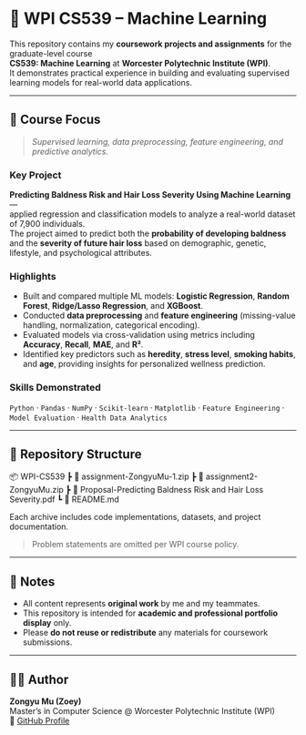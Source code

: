 # 🤖 WPI CS539 – Machine Learning

This repository contains my **coursework projects and assignments** for the graduate-level course  
**CS539: Machine Learning** at **Worcester Polytechnic Institute (WPI)**.  
It demonstrates practical experience in building and evaluating supervised learning models for real-world data applications.

---

## 🧠 Course Focus
> *Supervised learning, data preprocessing, feature engineering, and predictive analytics.*

### Key Project
**Predicting Baldness Risk and Hair Loss Severity Using Machine Learning** —  
applied regression and classification models to analyze a real-world dataset of 7,900 individuals.  
The project aimed to predict both the **probability of developing baldness** and the **severity of future hair loss** based on demographic, genetic, lifestyle, and psychological attributes.

### Highlights
- Built and compared multiple ML models: **Logistic Regression**, **Random Forest**, **Ridge/Lasso Regression**, and **XGBoost**.  
- Conducted **data preprocessing** and **feature engineering** (missing-value handling, normalization, categorical encoding).  
- Evaluated models via cross-validation using metrics including **Accuracy**, **Recall**, **MAE**, and **R²**.  
- Identified key predictors such as **heredity**, **stress level**, **smoking habits**, and **age**, providing insights for personalized wellness prediction.

### Skills Demonstrated
`Python` · `Pandas` · `NumPy` · `Scikit-learn` · `Matplotlib` · `Feature Engineering` · `Model Evaluation` · `Health Data Analytics`

---

## 📂 Repository Structure
📦 WPI-CS539
┣ 📄 assignment-ZongyuMu-1.zip
┣ 📄 assignment2-ZongyuMu.zip
┣ 📄 Proposal-Predicting Baldness Risk and Hair Loss Severity.pdf
┗ 📄 README.md

Each archive includes code implementations, datasets, and project documentation.  
> Problem statements are omitted per WPI course policy.

---

## 🧩 Notes
- All content represents **original work** by me and my teammates.  
- This repository is intended for **academic and professional portfolio display** only.  
- Please **do not reuse or redistribute** any materials for coursework submissions.

---

## 🧑‍💻 Author
**Zongyu Mu (Zoey)**  
Master’s in Computer Science @ Worcester Polytechnic Institute (WPI)  
🔗 [GitHub Profile](https://github.com/ZoeyMu722)
